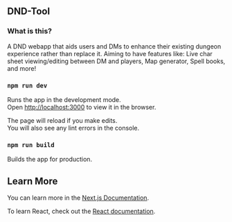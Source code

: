 ## DND-Tool

### What is this?

A DND webapp that aids users and DMs to enhance their existing dungeon experience rather than replace it.
Aiming to have features like: Live char sheet viewing/editing between DM and players, Map generator, Spell books, and more!

### `npm run dev`

Runs the app in the development mode.<br>
Open [http://localhost:3000](http://localhost:3000) to view it in the browser.

The page will reload if you make edits.<br>
You will also see any lint errors in the console.

### `npm run build`

Builds the app for production.

## Learn More

You can learn more in the [Next.js Documentation](https://nextjs.org/docs/).

To learn React, check out the [React documentation](https://reactjs.org/).
